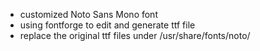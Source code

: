 * customized Noto Sans Mono font
* using fontforge to edit and generate ttf file
* replace the original ttf files under /usr/share/fonts/noto/
